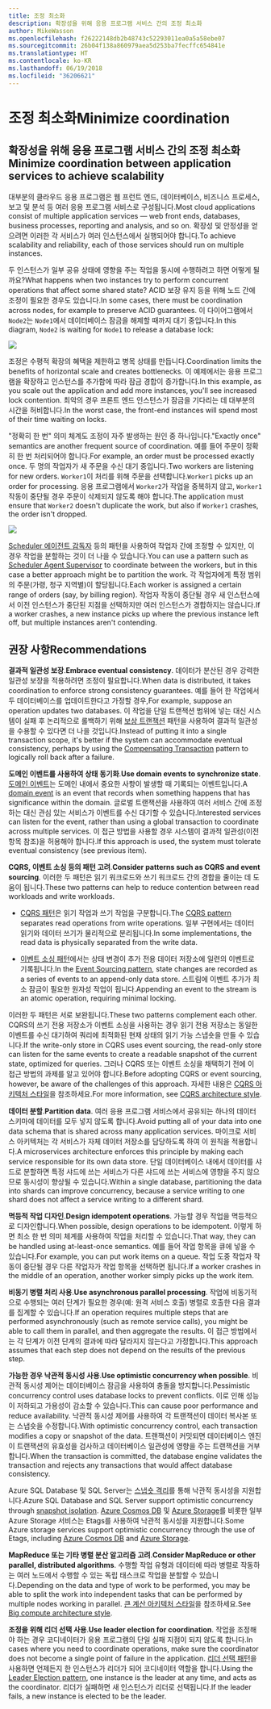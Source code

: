 ```yaml
---
title: 조정 최소화
description: 확장성을 위해 응용 프로그램 서비스 간의 조정 최소화
author: MikeWasson
ms.openlocfilehash: f26222148db2b48743c52293011ea0a5a58ebe07
ms.sourcegitcommit: 26b04f138a860979aea5d253ba7fecffc654841e
ms.translationtype: HT
ms.contentlocale: ko-KR
ms.lasthandoff: 06/19/2018
ms.locfileid: "36206621"
---
```

# <a name="minimize-coordination"></a><span data-ttu-id="b2563-103">조정 최소화</span><span class="sxs-lookup"><span data-stu-id="b2563-103">Minimize coordination</span></span> 

## <a name="minimize-coordination-between-application-services-to-achieve-scalability"></a><span data-ttu-id="b2563-104">확장성을 위해 응용 프로그램 서비스 간의 조정 최소화</span><span class="sxs-lookup"><span data-stu-id="b2563-104">Minimize coordination between application services to achieve scalability</span></span>

<span data-ttu-id="b2563-105">대부분의 클라우드 응용 프로그램은 웹 프런트 엔드, 데이터베이스, 비즈니스 프로세스, 보고 및 분석 등 여러 응용 프로그램 서비스로 구성됩니다.</span><span class="sxs-lookup"><span data-stu-id="b2563-105">Most cloud applications consist of multiple application services &mdash; web front ends, databases, business processes, reporting and analysis, and so on.</span></span> <span data-ttu-id="b2563-106">확장성 및 안정성을 얻으려면 이러한 각 서비스가 여러 인스턴스에서 실행되어야 합니다.</span><span class="sxs-lookup"><span data-stu-id="b2563-106">To achieve scalability and reliability, each of those services should run on multiple instances.</span></span> 

<span data-ttu-id="b2563-107">두 인스턴스가 일부 공유 상태에 영향을 주는 작업을 동시에 수행하려고 하면 어떻게 될까요?</span><span class="sxs-lookup"><span data-stu-id="b2563-107">What happens when two instances try to perform concurrent operations that affect some shared state?</span></span> <span data-ttu-id="b2563-108">ACID 보장 유지 등을 위해 노드 간에 조정이 필요한 경우도 있습니다.</span><span class="sxs-lookup"><span data-stu-id="b2563-108">In some cases, there must be coordination across nodes, for example to preserve ACID guarantees.</span></span> <span data-ttu-id="b2563-109">이 다이어그램에서 `Node2`는 `Node1`에서 데이터베이스 잠금을 해제할 때까지 대기 중입니다.</span><span class="sxs-lookup"><span data-stu-id="b2563-109">In this diagram, `Node2` is waiting for `Node1` to release a database lock:</span></span>

![](./images/database-lock.svg)

<span data-ttu-id="b2563-110">조정은 수평적 확장의 혜택을 제한하고 병목 상태를 만듭니다.</span><span class="sxs-lookup"><span data-stu-id="b2563-110">Coordination limits the benefits of horizontal scale and creates bottlenecks.</span></span> <span data-ttu-id="b2563-111">이 예제에서는 응용 프로그램을 확장하고 인스턴스를 추가함에 따라 잠금 경합이 증가합니다.</span><span class="sxs-lookup"><span data-stu-id="b2563-111">In this example, as you scale out the application and add more instances, you'll see increased lock contention.</span></span> <span data-ttu-id="b2563-112">최악의 경우 프론트 엔드 인스턴스가 잠금을 기다리는 데 대부분의 시간을 허비합니다.</span><span class="sxs-lookup"><span data-stu-id="b2563-112">In the worst case, the front-end instances will spend most of their time waiting on locks.</span></span>

<span data-ttu-id="b2563-113">"정확히 한 번" 의미 체계도 조정이 자주 발생하는 원인 중 하나입니다.</span><span class="sxs-lookup"><span data-stu-id="b2563-113">"Exactly once" semantics are another frequent source of coordination.</span></span> <span data-ttu-id="b2563-114">예를 들어 주문이 정확히 한 번 처리되어야 합니다.</span><span class="sxs-lookup"><span data-stu-id="b2563-114">For example, an order must be processed exactly once.</span></span> <span data-ttu-id="b2563-115">두 명의 작업자가 새 주문을 수신 대기 중입니다.</span><span class="sxs-lookup"><span data-stu-id="b2563-115">Two workers are listening for new orders.</span></span> <span data-ttu-id="b2563-116">`Worker1`이 처리를 위해 주문을 선택합니다.</span><span class="sxs-lookup"><span data-stu-id="b2563-116">`Worker1` picks up an order for processing.</span></span> <span data-ttu-id="b2563-117">응용 프로그램에서 `Worker2`가 작업을 중복하지 않고, `Worker1` 작동이 중단될 경우 주문이 삭제되지 않도록 해야 합니다.</span><span class="sxs-lookup"><span data-stu-id="b2563-117">The application must ensure that `Worker2` doesn't duplicate the work, but also if `Worker1` crashes, the order isn't dropped.</span></span>

![](./images/coordination.svg)

<span data-ttu-id="b2563-118">[Scheduler 에이전트 감독자][sas-pattern] 등의 패턴을 사용하여 작업자 간에 조정할 수 있지만, 이 경우 작업을 분할하는 것이 더 나을 수 있습니다.</span><span class="sxs-lookup"><span data-stu-id="b2563-118">You can use a pattern such as [Scheduler Agent Supervisor][sas-pattern] to coordinate between the workers, but in this case a better approach might be to partition the work.</span></span> <span data-ttu-id="b2563-119">각 작업자에게 특정 범위의 주문(가령, 청구 지역별)이 할당됩니다.</span><span class="sxs-lookup"><span data-stu-id="b2563-119">Each worker is assigned a certain range of orders (say, by billing region).</span></span> <span data-ttu-id="b2563-120">작업자 작동이 중단될 경우 새 인스턴스에서 이전 인스턴스가 중단된 지점을 선택하지만 여러 인스턴스가 경합하지는 않습니다.</span><span class="sxs-lookup"><span data-stu-id="b2563-120">If a worker crashes, a new instance picks up where the previous instance left off, but multiple instances aren't contending.</span></span>

## <a name="recommendations"></a><span data-ttu-id="b2563-121">권장 사항</span><span class="sxs-lookup"><span data-stu-id="b2563-121">Recommendations</span></span>

<span data-ttu-id="b2563-122">**결과적 일관성 보장**.</span><span class="sxs-lookup"><span data-stu-id="b2563-122">**Embrace eventual consistency**.</span></span> <span data-ttu-id="b2563-123">데이터가 분산된 경우 강력한 일관성 보장을 적용하려면 조정이 필요합니다.</span><span class="sxs-lookup"><span data-stu-id="b2563-123">When data is distributed, it takes coordination to enforce strong consistency guarantees.</span></span> <span data-ttu-id="b2563-124">예를 들어 한 작업에서 두 데이터베이스를 업데이트한다고 가정할 경우,</span><span class="sxs-lookup"><span data-stu-id="b2563-124">For example, suppose an operation updates two databases.</span></span> <span data-ttu-id="b2563-125">이 작업을 단일 트랜잭션 범위에 넣는 대신 시스템이 실패 후 논리적으로 롤백하기 위해 [보상 트랜잭션][compensating-transaction] 패턴을 사용하여 결과적 일관성을 수용할 수 있다면 더 나을 것입니다.</span><span class="sxs-lookup"><span data-stu-id="b2563-125">Instead of putting it into a single transaction scope, it's better if the system can accommodate eventual consistency, perhaps by using the [Compensating Transaction][compensating-transaction] pattern to logically roll back after a failure.</span></span>

<span data-ttu-id="b2563-126">**도메인 이벤트를 사용하여 상태 동기화**.</span><span class="sxs-lookup"><span data-stu-id="b2563-126">**Use domain events to synchronize state**.</span></span> <span data-ttu-id="b2563-127">[도메인 이벤트][domain-event]는 도메인 내에서 중요한 사항이 발생할 때 기록되는 이벤트입니다.</span><span class="sxs-lookup"><span data-stu-id="b2563-127">A [domain event][domain-event] is an event that records when something happens that has significance within the domain.</span></span> <span data-ttu-id="b2563-128">글로벌 트랜잭션을 사용하여 여러 서비스 간에 조정하는 대신 관심 있는 서비스가 이벤트를 수신 대기할 수 있습니다.</span><span class="sxs-lookup"><span data-stu-id="b2563-128">Interested services can listen for the event, rather than using a global transaction to coordinate across multiple services.</span></span> <span data-ttu-id="b2563-129">이 접근 방법을 사용할 경우 시스템이 결과적 일관성(이전 항목 참조)을 허용해야 합니다.</span><span class="sxs-lookup"><span data-stu-id="b2563-129">If this approach is used, the system must tolerate eventual consistency (see previous item).</span></span> 

<span data-ttu-id="b2563-130">**CQRS, 이벤트 소싱 등의 패턴 고려**.</span><span class="sxs-lookup"><span data-stu-id="b2563-130">**Consider patterns such as CQRS and event sourcing**.</span></span> <span data-ttu-id="b2563-131">이러한 두 패턴은 읽기 워크로드와 쓰기 워크로드 간의 경합을 줄이는 데 도움이 됩니다.</span><span class="sxs-lookup"><span data-stu-id="b2563-131">These two patterns can help to reduce contention between read workloads and write workloads.</span></span> 

- <span data-ttu-id="b2563-132">[CQRS 패턴][cqrs-pattern]은 읽기 작업과 쓰기 작업을 구분합니다.</span><span class="sxs-lookup"><span data-stu-id="b2563-132">The [CQRS pattern][cqrs-pattern] separates read operations from write operations.</span></span> <span data-ttu-id="b2563-133">일부 구현에서는 데이터 읽기와 데이터 쓰기가 물리적으로 분리됩니다.</span><span class="sxs-lookup"><span data-stu-id="b2563-133">In some implementations, the read data is physically separated from the write data.</span></span> 

- <span data-ttu-id="b2563-134">[이벤트 소싱 패턴][event-sourcing]에서는 상태 변경이 추가 전용 데이터 저장소에 일련의 이벤트로 기록됩니다.</span><span class="sxs-lookup"><span data-stu-id="b2563-134">In the [Event Sourcing pattern][event-sourcing], state changes are recorded as a series of events to an append-only data store.</span></span> <span data-ttu-id="b2563-135">스트림에 이벤트 추가가 최소 잠금이 필요한 원자성 작업이 됩니다.</span><span class="sxs-lookup"><span data-stu-id="b2563-135">Appending an event to the stream is an atomic operation, requiring minimal locking.</span></span> 

<span data-ttu-id="b2563-136">이러한 두 패턴은 서로 보완됩니다.</span><span class="sxs-lookup"><span data-stu-id="b2563-136">These two patterns complement each other.</span></span> <span data-ttu-id="b2563-137">CQRS의 쓰기 전용 저장소가 이벤트 소싱을 사용하는 경우 읽기 전용 저장소는 동일한 이벤트를 수신 대기하여 쿼리에 최적화된 현재 상태의 읽기 가능 스냅숏을 만들 수 있습니다.</span><span class="sxs-lookup"><span data-stu-id="b2563-137">If the write-only store in CQRS uses event sourcing, the read-only store can listen for the same events to create a readable snapshot of the current state, optimized for queries.</span></span> <span data-ttu-id="b2563-138">그러나 CQRS 또는 이벤트 소싱을 채택하기 전에 이 접근 방법의 과제를 알고 있어야 합니다.</span><span class="sxs-lookup"><span data-stu-id="b2563-138">Before adopting CQRS or event sourcing, however, be aware of the challenges of this approach.</span></span> <span data-ttu-id="b2563-139">자세한 내용은 [CQRS 아키텍처 스타일][cqrs-style]을 참조하세요.</span><span class="sxs-lookup"><span data-stu-id="b2563-139">For more information, see [CQRS architecture style][cqrs-style].</span></span>

<span data-ttu-id="b2563-140">**데이터 분할**.</span><span class="sxs-lookup"><span data-stu-id="b2563-140">**Partition data**.</span></span>  <span data-ttu-id="b2563-141">여러 응용 프로그램 서비스에서 공유되는 하나의 데이터 스키마에 데이터를 모두 넣지 않도록 합니다.</span><span class="sxs-lookup"><span data-stu-id="b2563-141">Avoid putting all of your data into one data schema that is shared across many application services.</span></span> <span data-ttu-id="b2563-142">마이크로 서비스 아키텍처는 각 서비스가 자체 데이터 저장소를 담당하도록 하여 이 원칙을 적용합니다.</span><span class="sxs-lookup"><span data-stu-id="b2563-142">A microservices architecture enforces this principle by making each service responsible for its own data store.</span></span> <span data-ttu-id="b2563-143">단일 데이터베이스 내에서 데이터를 샤드로 분할하면 특정 샤드에 쓰는 서비스가 다른 샤드에 쓰는 서비스에 영향을 주지 않으므로 동시성이 향상될 수 있습니다.</span><span class="sxs-lookup"><span data-stu-id="b2563-143">Within a single database, partitioning the data into shards can improve concurrency, because a service writing to one shard does not affect a service writing to a different shard.</span></span>

<span data-ttu-id="b2563-144">**멱등적 작업 디자인**.</span><span class="sxs-lookup"><span data-stu-id="b2563-144">**Design idempotent operations**.</span></span> <span data-ttu-id="b2563-145">가능할 경우 작업을 멱등적으로 디자인합니다.</span><span class="sxs-lookup"><span data-stu-id="b2563-145">When possible, design operations to be idempotent.</span></span> <span data-ttu-id="b2563-146">이렇게 하면 최소 한 번 의미 체계를 사용하여 작업을 처리할 수 있습니다.</span><span class="sxs-lookup"><span data-stu-id="b2563-146">That way, they can be handled using at-least-once semantics.</span></span> <span data-ttu-id="b2563-147">예를 들어 작업 항목을 큐에 넣을 수 있습니다.</span><span class="sxs-lookup"><span data-stu-id="b2563-147">For example, you can put work items on a queue.</span></span> <span data-ttu-id="b2563-148">작업 도중 작업자 작동이 중단될 경우 다른 작업자가 작업 항목을 선택하면 됩니다.</span><span class="sxs-lookup"><span data-stu-id="b2563-148">If a worker crashes in the middle of an operation, another worker simply picks up the work item.</span></span>

<span data-ttu-id="b2563-149">**비동기 병렬 처리 사용**.</span><span class="sxs-lookup"><span data-stu-id="b2563-149">**Use asynchronous parallel processing**.</span></span> <span data-ttu-id="b2563-150">작업에 비동기적으로 수행되는 여러 단계가 필요한 경우(예: 원격 서비스 호출) 병렬로 호출한 다음 결과를 집계할 수 있습니다.</span><span class="sxs-lookup"><span data-stu-id="b2563-150">If an operation requires multiple steps that are performed asynchronously (such as remote service calls), you might be able to call them in parallel, and then aggregate the results.</span></span> <span data-ttu-id="b2563-151">이 접근 방법에서는 각 단계가 이전 단계의 결과에 따라 달라지지 않는다고 가정합니다.</span><span class="sxs-lookup"><span data-stu-id="b2563-151">This approach assumes that each step does not depend on the results of the previous step.</span></span>   

<span data-ttu-id="b2563-152">**가능한 경우 낙관적 동시성 사용**.</span><span class="sxs-lookup"><span data-stu-id="b2563-152">**Use optimistic concurrency when possible**.</span></span> <span data-ttu-id="b2563-153">비관적 동시성 제어는 데이터베이스 잠금을 사용하여 충돌을 방지합니다.</span><span class="sxs-lookup"><span data-stu-id="b2563-153">Pessimistic concurrency control uses database locks to prevent conflicts.</span></span> <span data-ttu-id="b2563-154">이로 인해 성능이 저하되고 가용성이 감소할 수 있습니다.</span><span class="sxs-lookup"><span data-stu-id="b2563-154">This can cause poor performance and reduce availability.</span></span> <span data-ttu-id="b2563-155">낙관적 동시성 제어를 사용하여 각 트랜잭션이 데이터 복사본 또는 스냅숏을 수정합니다.</span><span class="sxs-lookup"><span data-stu-id="b2563-155">With optimistic concurrency control, each transaction modifies a copy or snapshot of the data.</span></span> <span data-ttu-id="b2563-156">트랜잭션이 커밋되면 데이터베이스 엔진이 트랜잭션의 유효성을 검사하고 데이터베이스 일관성에 영향을 주는 트랜잭션을 거부합니다.</span><span class="sxs-lookup"><span data-stu-id="b2563-156">When the transaction is committed, the database engine validates the transaction and rejects any transactions that would affect database consistency.</span></span> 

<span data-ttu-id="b2563-157">Azure SQL Database 및 SQL Server는 [스냅숏 격리][sql-snapshot-isolation]를 통해 낙관적 동시성을 지원합니다.</span><span class="sxs-lookup"><span data-stu-id="b2563-157">Azure SQL Database and SQL Server support optimistic concurrency through [snapshot isolation][sql-snapshot-isolation].</span></span> <span data-ttu-id="b2563-158">[Azure Cosmos DB][cosmosdb-faq] 및 [Azure Storage][storage-concurrency]를 비롯한 일부 Azure Storage 서비스는 Etags를 사용하여 낙관적 동시성을 지원합니다.</span><span class="sxs-lookup"><span data-stu-id="b2563-158">Some Azure storage services support optimistic concurrency through the use of Etags, including [Azure Cosmos DB][cosmosdb-faq] and [Azure Storage][storage-concurrency].</span></span>

<span data-ttu-id="b2563-159">**MapReduce 또는 기타 병렬 분산 알고리즘 고려**.</span><span class="sxs-lookup"><span data-stu-id="b2563-159">**Consider MapReduce or other parallel, distributed algorithms**.</span></span> <span data-ttu-id="b2563-160">수행할 작업 유형과 데이터에 따라 병렬로 작동하는 여러 노드에서 수행할 수 있는 독립 태스크로 작업을 분할할 수 있습니다.</span><span class="sxs-lookup"><span data-stu-id="b2563-160">Depending on the data and type of work to be performed, you may be able to split the work into independent tasks that can be performed by multiple nodes working in parallel.</span></span> <span data-ttu-id="b2563-161">[큰 계산 아키텍처 스타일][big-compute]을 참조하세요.</span><span class="sxs-lookup"><span data-stu-id="b2563-161">See [Big compute architecture style][big-compute].</span></span>

<span data-ttu-id="b2563-162">**조정을 위해 리더 선택 사용**.</span><span class="sxs-lookup"><span data-stu-id="b2563-162">**Use leader election for coordination**.</span></span> <span data-ttu-id="b2563-163">작업을 조정해야 하는 경우 코디네이터가 응용 프로그램의 단일 실패 지점이 되지 않도록 합니다.</span><span class="sxs-lookup"><span data-stu-id="b2563-163">In cases where you need to coordinate operations, make sure the coordinator does not become a single point of failure in the application.</span></span> <span data-ttu-id="b2563-164">[리더 선택 패턴][leader-election]을 사용하면 언제든지 한 인스턴스가 리더가 되어 코디네이터 역할을 합니다.</span><span class="sxs-lookup"><span data-stu-id="b2563-164">Using the [Leader Election pattern][leader-election], one instance is the leader at any time, and acts as the coordinator.</span></span> <span data-ttu-id="b2563-165">리더가 실패하면 새 인스턴스가 리더로 선택됩니다.</span><span class="sxs-lookup"><span data-stu-id="b2563-165">If the leader fails, a new instance is elected to be the leader.</span></span> 
 

<!-- links -->

[big-compute]: ../architecture-styles/big-compute.md
[compensating-transaction]: ../../patterns/compensating-transaction.md
[cqrs-style]: ../architecture-styles/cqrs.md
[cqrs-pattern]: ../../patterns/cqrs.md
[cosmosdb-faq]: /azure/cosmos-db/faq
[domain-event]: https://martinfowler.com/eaaDev/DomainEvent.html
[event-sourcing]: ../../patterns/event-sourcing.md
[leader-election]: ../../patterns/leader-election.md
[sas-pattern]: ../../patterns/scheduler-agent-supervisor.md
[sql-snapshot-isolation]: /sql/t-sql/statements/set-transaction-isolation-level-transact-sql
[storage-concurrency]: https://azure.microsoft.com/blog/managing-concurrency-in-microsoft-azure-storage-2/